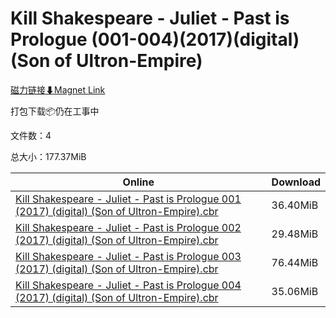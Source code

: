 # Kill Shakespeare - Juliet - Past is Prologue (001-004)(2017)(digital)(Son of Ultron-Empire)

[磁力链接⬇Magnet Link](magnet:?xt=urn:btih:5edee5d29f4f2ccd47cd782f9b226df0221eab23&dn=Kill%20Shakespeare%20-%20Juliet%20-%20Past%20is%20Prologue%20%28001-004%29%282017%29%28digital%29%28Son%20of%20Ultron-Empire%29)

打包下载📦仍在工事中

文件数：4

总大小：177.37MiB

Online | Download
--- | ---
[Kill Shakespeare - Juliet - Past is Prologue 001 (2017) (digital) (Son of Ultron-Empire).cbr](https://github.com/alicewish/markdown/blob/master/comic/Kill-Shakespeare-Juliet-Past-is-Prologue-001-2017-digital-Son-of-Ultron-Empire-cbr.md) | 36.40MiB
[Kill Shakespeare - Juliet - Past is Prologue 002 (2017) (digital) (Son of Ultron-Empire).cbr](https://github.com/alicewish/markdown/blob/master/comic/Kill-Shakespeare-Juliet-Past-is-Prologue-002-2017-digital-Son-of-Ultron-Empire-cbr.md) | 29.48MiB
[Kill Shakespeare - Juliet - Past is Prologue 003 (2017) (digital) (Son of Ultron-Empire).cbr](https://github.com/alicewish/markdown/blob/master/comic/Kill-Shakespeare-Juliet-Past-is-Prologue-003-2017-digital-Son-of-Ultron-Empire-cbr.md) | 76.44MiB
[Kill Shakespeare - Juliet - Past is Prologue 004 (2017) (digital) (Son of Ultron-Empire).cbr](https://github.com/alicewish/markdown/blob/master/comic/Kill-Shakespeare-Juliet-Past-is-Prologue-004-2017-digital-Son-of-Ultron-Empire-cbr.md) | 35.06MiB